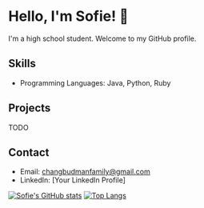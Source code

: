 # Hello, I'm Sofie! 👋

I'm a high school student. Welcome to my GitHub profile.

## Skills

- Programming Languages: Java, Python, Ruby

## Projects

TODO

## Contact

- Email: changbudmanfamily@gmail.com
- LinkedIn: [Your LinkedIn Profile]

[![Sofie's GitHub stats](https://github-readme-stats.vercel.app/api?username=sofiebudman)](https://github.com/sofiebudman/github-readme-stats)
[![Top Langs](https://github-readme-stats.vercel.app/api/top-langs/?username=sofiebudman)](https://github.com/sofiebudman/github-readme-stats)